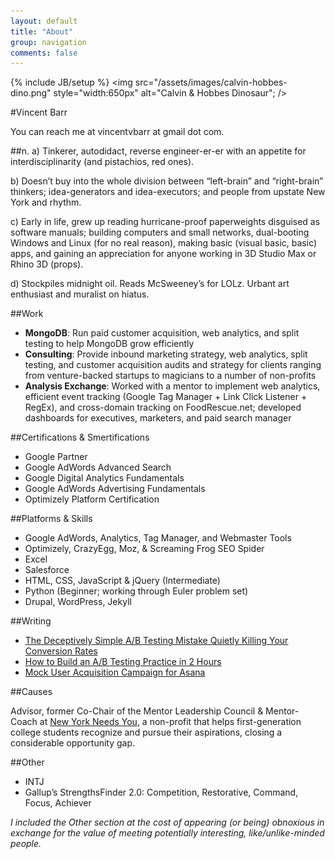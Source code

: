 ```yaml
---
layout: default
title: "About"
group: navigation
comments: false
---
```

{% include JB/setup %}
<img src="/assets/images/calvin-hobbes-dino.png" style="width:650px" alt="Calvin &amp; Hobbes Dinosaur"; />

#Vincent Barr

You can reach me at vincentvbarr at gmail dot com.

##n.
a) Tinkerer, autodidact, reverse engineer-er-er with an appetite for interdisciplinarity (and pistachios, red ones).

b) Doesn’t buy into the whole division between “left-brain” and “right-brain” thinkers; idea-generators and idea-executors; and people from upstate New York and rhythm.

c) Early in life, grew up reading hurricane-proof paperweights disguised as software manuals; building computers and small networks, dual-booting Windows and Linux (for no real reason), making basic (visual basic, basic) apps, and gaining an appreciation for anyone working in 3D Studio Max or Rhino 3D (props).

d) Stockpiles midnight oil. Reads McSweeney’s for LOLz. Urbant art enthusiast and muralist on hiatus.

##Work

* **MongoDB**: Run paid customer acquisition, web analytics, and split testing to help MongoDB grow efficiently  
* **Consulting**: Provide inbound marketing strategy, web analytics, split testing, and customer acquisition audits and strategy for clients ranging from venture-backed startups to magicians to a number of non-profits  
* **Analysis Exchange**: Worked with a mentor to implement web analytics, efficient event tracking (Google Tag Manager + Link Click Listener + RegEx), and cross-domain tracking on FoodRescue.net; developed dashboards for executives, marketers, and paid search manager

##Certifications  & Smertifications  
* Google Partner
* Google AdWords Advanced Search  
* Google Digital Analytics Fundamentals  
* Google AdWords Advertising Fundamentals  
* Optimizely Platform Certification  

##Platforms & Skills  
* Google AdWords, Analytics, Tag Manager, and Webmaster Tools  
* Optimizely, CrazyEgg, Moz, & Screaming Frog SEO Spider  
* Excel  
* Salesforce  
* HTML, CSS, JavaScript & jQuery (Intermediate)
* Python (Beginner; working through Euler problem set)
* Drupal, WordPress, Jekyll  

##Writing  
* [The Deceptively Simple A/B Testing Mistake Quietly Killing Your Conversion Rates](http://unbounce.com/a-b-testing/simple-ab-testing-mistake-thats-killing-conversion-rates/)  
* [How to Build an A/B Testing Practice in 2 Hours](https://blog.paymill.com/ab-testing-2-hours/)  
* [Mock User Acquisition Campaign for Asana](http://www.slideshare.net/vincentbarr/mock-user-acquisition-marketing-plan)  

##Causes

Advisor, former Co-Chair of the Mentor Leadership Council & Mentor-Coach at [New York Needs You](http://www.newyorkneedsyou.org), a non-profit that helps first-generation college students recognize and pursue their aspirations, closing a considerable opportunity gap.  

##Other

* INTJ
* Gallup’s StrengthsFinder 2.0: Competition, Restorative, Command, Focus, Achiever

_I included the Other section at the cost of appearing (or being) obnoxious in exchange for the value of meeting potentially interesting, like/unlike-minded people._

<a href="https://plus.google.com/+VincentBarr0?rel=author"></a>